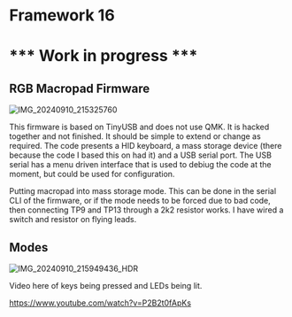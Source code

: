 # Framework 16

# *** Work in progress ***

## RGB Macropad Firmware

![IMG_20240910_215325760](https://github.com/user-attachments/assets/a20ad5b8-39f2-4137-b010-67167023473f)

This firmware is based on TinyUSB and does not use QMK. It is hacked together and not finished. It should be simple to extend or change as required.
The code presents a HID keyboard, a mass storage device (there because the code I based this on had it) and a USB serial port. The USB serial has a menu driven interface that is used to debiug the code at the moment, but could be used for configuration.

Putting macropad into mass storage mode.
This can be done in the serial CLI of the firmware, or if the mode needs to be forced due to bad code, then connecting TP9 and TP13 through a 2k2 resistor works. I have wired a switch and resistor on flying leads.

## Modes

![IMG_20240910_215949436_HDR](https://github.com/user-attachments/assets/fb47f64d-cf3e-4d0f-a3de-08ecaf15d2c9)

Video here of keys being pressed and LEDs being lit.

https://www.youtube.com/watch?v=P2B2t0fApKs
